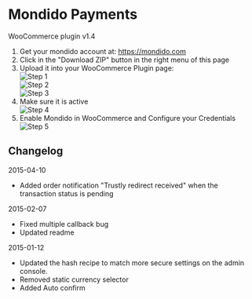 Mondido Payments 
=======================
WooCommerce plugin v1.4

1. Get your mondido account at: https://mondido.com  
2. Click in the "Download ZIP" button in the right menu of this page  
3. Upload it into your WooCommerce Plugin page:  
    ![Step 1](https://raw.githubusercontent.com/anderson-mondido/WooCommerce/screenshots/screenshots/add_new_plugin_1.png)  
    ![Step 2](https://raw.githubusercontent.com/anderson-mondido/WooCommerce/screenshots/screenshots/add_new_plugin_2.png)  
    ![Step 3](https://raw.githubusercontent.com/anderson-mondido/WooCommerce/screenshots/screenshots/add_new_plugin_3.png)  
4. Make sure it is active  
    ![Step 4](https://raw.githubusercontent.com/anderson-mondido/WooCommerce/screenshots/screenshots/add_new_plugin_4.png)  
5. Enable Mondido in WooCommerce and Configure your Credentials  
    ![Step 5](https://raw.githubusercontent.com/anderson-mondido/WooCommerce/screenshots/screenshots/add_new_plugin_5.png)  


## Changelog

2015-04-10
- Added order notification "Trustly redirect received" when the transaction status is pending

2015-02-07
- Fixed multiple callback bug
- Updated readme

2015-01-12
- Updated the hash recipe to match more secure settings on the admin console.
- Removed static currency selector
- Added Auto confirm
